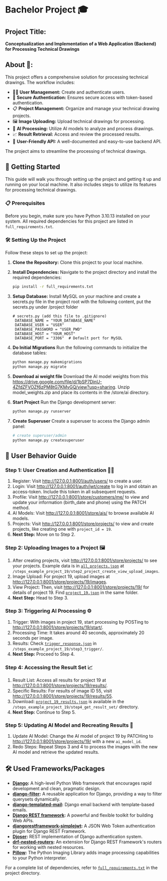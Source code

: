 # Bachelor Project 🎓

## Project Title:
**Conceptualization and Implementation of a Web Application (Backend) for Processing Technical Drawings**

## About 📖:
This project offers a comprehensive solution for processing technical drawings. The workflow includes:

- 🧑‍💼 **User Management:** Create and authenticate users.
- 🔑 **Secure Authentication:** Ensures secure access with token-based authentication.
- 📋 **Project Management:** Organize and manage your technical drawing projects.
- 🖼️ **Image Uploading:** Upload technical drawings for processing.
- 🤖 **AI Processing:** Utilize AI models to analyze and process drawings.
- 📈 **Result Retrieval:** Access and review the processed results.
- 🚀 **User-Friendly API:** A well-documented and easy-to-use backend API.

The project aims to streamline the processing of technical drawings.


## 🚀 Getting Started
This guide will walk you through setting up the project and getting it up and running on your local machine. It also includes steps to utilize its features for processing technical drawings.

### 📋 Prerequisites
Before you begin, make sure you have Python 3.10.13 installed on your system. All required dependencies for this project are listed in `full_requirements.txt`.

### 🛠️ Setting Up the Project
Follow these steps to set up the project:

1. **Clone the Repository:**
   Clone this project to your local machine.

2. **Install Dependencies:**
   Navigate to the project directory and install the required dependencies:
   ```bash
   pip install -r full_requirements.txt
   
3. **Setup Database:** Install MySQL on your machine and create a secrets.py file in the project root with the following content, put the secrets.py under /project folder
   ```text
   # secrets.py (add this file to .gitignore)
    DATABASE_NAME = "YOUR_DATABASE_NAME"
    DATABASE_USER = "USER"
    DATABASE_PASSWORD = "USER_PWD"
    DATABASE_HOST = "YOUR_HOST"
    DATABASE_PORT = "3306"  # Default port for MySQL

4. **Do Initial Migrations** Run the following commands to initialize the database tables:
    ```bash
   python manage.py makemigrations
   python manage.py migrate

5. **Download ai weight file** Download the AI model weights from this https://drive.google.com/file/d/1bSP7DinU-4ZfdZFVOZf6zPM8tG7KMvGQ/view?usp=sharing. Unzip model_weights.zip and place its contents in the /store/ai directory.

6. **Start Project** Run the Django development server:
    ```bash
   python manage.py runserver
   
7. **Create Superuser** Create a superuser to access the Django admin panel:
    ```bash
   # create superuser/admin
    python manage.py createsuperuser

## 📘 User Behavior Guide

### Step 1: User Creation and Authentication 🙋‍♂️
1. Register: Visit http://127.0.0.1:8001/auth/users/ to create a user.
2. Login: Visit http://127.0.0.1:8001/auth/jwt/create to log in and obtain an access-token. Include this token in all subsequent requests.
3. Profile: Visit http://127.0.0.1:8001/store/customers/me/ to view and update your information (birth_date and phone) using the PATCH method.
4. AI Models: Visit http://127.0.0.1:8001/store/ais/ to browse available AI models.
5. Projects: Visit http://127.0.0.1:8001/store/projects/ to view and create projects, like creating one with `project_id = 19`.
6. **Next Step:** Move on to Step 2.

### Step 2: Uploading Images to a Project 🖼️
1. After creating projects, visit http://127.0.0.1:8001/store/projects/ to see your projects. Example data is in [`all_projects.json`](/steps_example_project_19/step2_project_create_view_upload_images/all_projects.json) at `/steps_example_project_19/step2_project_create_view_upload_images`.
2. Image Upload: For project 19, upload images at http://127.0.0.1:8001/store/projects/19/images.
3. View Project: Then, visit http://127.0.0.1:8001/store/projects/19/ for details of project 19. Find [`project_19.json`](/steps_example_project_19/step2_project_create_view_upload_images/project_19.json) in the same folder.
4. **Next Step:** Head to Step 3.

### Step 3: Triggering AI Processing ⚙️
1. Trigger: With images in project 19, start processing by POSTing to http://127.0.0.1:8001/store/projects/19/start/.
2. Processing Time: It takes around 40 seconds, approximately 20 seconds per image.
3. Results: Check [`trigger_response.json`](/steps_example_project_19/step3_trigger/trigger_response.json) in `/steps_example_project_19/step3_trigger/`.
4. **Next Step:** Proceed to Step 4.

### Step 4: Accessing the Result Set 📈
1. Result List: Access all results for project 19 at http://127.0.0.1:8001/store/projects/19/results/.
2. Specific Results: For results of image ID 55, visit http://127.0.0.1:8001/store/projects/19/results/55.
3. Download: [`project_19_results.json`](/steps_example_project_19/step4_get_result_set/project_19_results.json) is available in the `/steps_example_project_19/step4_get_result_set/` directory.
4. **Next Step:** Continue to Step 5.

### Step 5: Updating AI Model and Recreating Results 🔄
1. Update AI Model: Change the AI model of project 19 by PATCHing to http://127.0.0.1:8001/store/projects/19/ with a new `ai_model_id`.
2. Redo Steps: Repeat Steps 3 and 4 to process the images with the new AI model and retrieve the updated results.


## 🛠️ Used Frameworks/Packages

- **[Django](https://www.djangoproject.com/):** A high-level Python Web framework that encourages rapid development and clean, pragmatic design.
- **[django-filter](https://django-filter.readthedocs.io/en/stable/):** A reusable application for Django, providing a way to filter querysets dynamically.
- **[django-templated-mail](https://github.com/sunscrapers/django-templated-mail):** Django email backend with template-based emails.
- **[Django REST framework](https://www.django-rest-framework.org/):** A powerful and flexible toolkit for building Web APIs.
- **[djangorestframework-simplejwt](https://django-rest-framework-simplejwt.readthedocs.io/en/latest/):** A JSON Web Token authentication plugin for Django REST Framework.
- **[Djoser](https://djoser.readthedocs.io/en/latest/):** REST implementation of Django authentication system.
- **[drf-nested-routers](https://github.com/alanjds/drf-nested-routers):** An extension for Django REST Framework's routers for working with nested resources.
- **[Pillow](https://pillow.readthedocs.io/en/stable/):** The Python Imaging Library adds image processing capabilities to your Python interpreter.

For a complete list of dependencies, refer to [`full_requirements.txt`](/full_requirements.txt) in the project directory.
